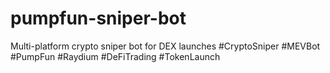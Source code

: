# pumpfun-sniper-bot
Multi-platform crypto sniper bot for DEX launches #CryptoSniper #MEVBot #PumpFun #Raydium #DeFiTrading #TokenLaunch
